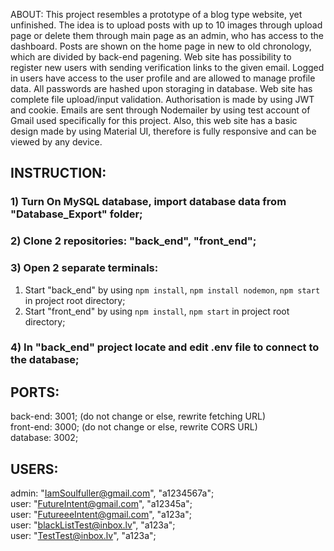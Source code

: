 ABOUT:
 This project resembles a prototype of a blog type website, yet unfinished. 
The idea is to upload posts with up to 10 images through upload page or delete them through main page as an admin, who has access to the dashboard. 
Posts are shown on the home page in new to old chronology, which are divided by back-end pagening. 
Web site has possibility to register new users with sending verification links to the given email. 
Logged in users have access to the user profile and are allowed to manage profile data. 
All passwords are hashed upon storaging in database. 
Web site has complete file upload/input validation. 
Authorisation is made by using JWT and cookie. 
Emails are sent through Nodemailer by using test account of Gmail used specifically for this project. 
Also, this web site has a basic design made by using Material UI, therefore is fully responsive and can be viewed by any device.

## INSTRUCTION:
### 1) Turn On MySQL database, import database data from "Database_Export" folder;
### 2) Clone 2 repositories: "back_end", "front_end";
### 3) Open 2 separate terminals:
  1. Start "back_end" by using `npm install`, `npm install nodemon`, `npm start` in project root directory;
  2. Start "front_end" by using `npm install`, `npm start` in project root directory;
### 4) In "back_end" project locate and edit .env file to connect to the database;

## PORTS:
back-end: 3001; (do not change or else, rewrite fetching URL)\
front-end: 3000; (do not change or else, rewrite CORS URL)\
database: 3002;

## USERS:
 admin: "IamSoulfuller@gmail.com", "a1234567a";\
 user: "FutureIntent@gmail.com", "a12345a";\
 user: "FutureeeIntent@gmail.com", "a123a";\
 user: "blackListTest@inbox.lv", "a123a";\
 user: "TestTest@inbox.lv", "a123a";
